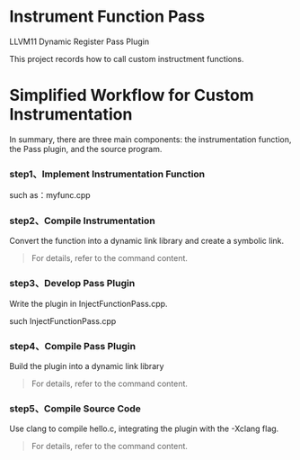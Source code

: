 # Instrument Function Pass
LLVM11 Dynamic Register Pass Plugin

This project records how to call custom instructment functions.

# Simplified Workflow for Custom Instrumentation

In summary, there are three main components: the instrumentation function, the Pass plugin, and the source program.


### step1、Implement Instrumentation Function
such as：myfunc.cpp

### step2、Compile Instrumentation


Convert the function into a dynamic link library and create a symbolic link.
> For details, refer to the command content.

### step3、Develop Pass Plugin
Write the plugin in InjectFunctionPass.cpp.

such InjectFunctionPass.cpp

### step4、Compile Pass Plugin
Build the plugin into a dynamic link library
> For details, refer to the command content.

### step5、Compile Source Code
Use clang to compile hello.c, integrating the plugin with the -Xclang flag.
> For details, refer to the command content.

